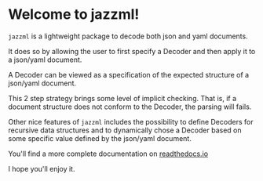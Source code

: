 # Welcome to jazzml!

`jazzml` is a lightweight package to decode both json and yaml documents.

It does so by allowing the user to first specify a Decoder and then apply it to a json/yaml document.

A Decoder can be viewed as a specification of the expected structure of a json/yaml document.

This 2 step strategy brings some level of implicit checking. That is, if a document structure does not conform to the Decoder, the parsing will fails.

Other nice features of `jazzml` includes the possibility to define Decoders for recursive data structures and to dynamically chose a Decoder based on some specific value defined by the json/yaml document.

You'll find a more complete documentation on [readthedocs.io](https://jazzml.readthedocs.io/en/latest/api.html)

I hope you'll enjoy it.

